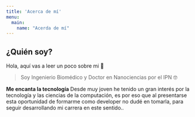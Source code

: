 ```yaml
---
title: 'Acerca de mí'
menu:
  main:
    name: "Acerda de mí"
---
```


## ¿Quién soy?

Hola, aquí vas a leer un poco sobre mi 🤩

> Soy Ingenierio Biomédico y Doctor en Nanociencias por el IPN 🤓

**Me encanta la tecnología** Desde muy joven he tenido un gran interés por la tecnología y las ciencias de la computación, es por eso que al presentarse esta oportunidad de formarme como developer no dudé en tomarla, para seguir desarrollando mi carrera en este sentido..

